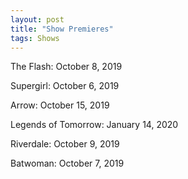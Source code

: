 ```yaml
---
layout: post
title: "Show Premieres"
tags: Shows
---
```


The Flash: October 8, 2019

Supergirl: October 6, 2019

Arrow: October 15, 2019

Legends of Tomorrow: January 14, 2020

Riverdale: October 9, 2019

Batwoman: October 7, 2019
